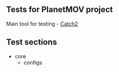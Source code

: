 ## Tests for PlanetMOV project

Main tool for testing - [Catch2](https://github.com/flingengine/Catch2.git)


## Test sections
 - core
   - configs
